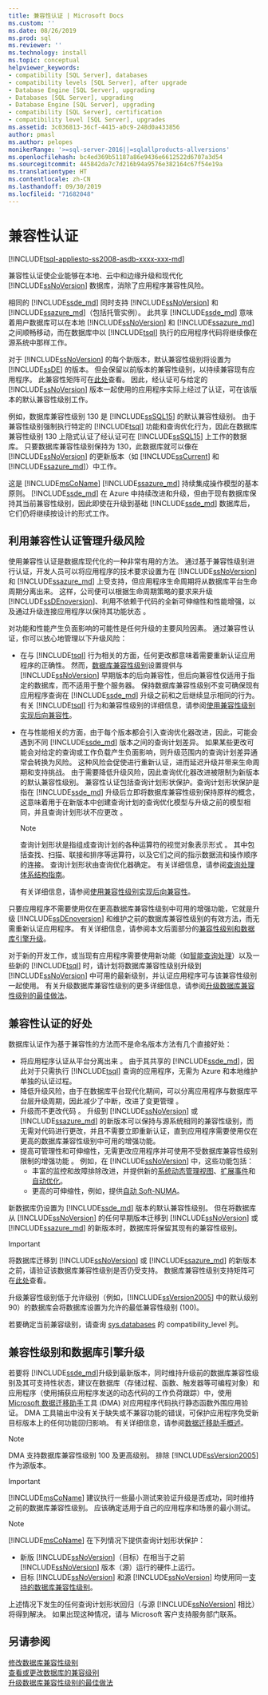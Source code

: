 ```yaml
---
title: 兼容性认证 | Microsoft Docs
ms.custom: ''
ms.date: 08/26/2019
ms.prod: sql
ms.reviewer: ''
ms.technology: install
ms.topic: conceptual
helpviewer_keywords:
- compatibility [SQL Server], databases
- compatibility levels [SQL Server], after upgrade
- Database Engine [SQL Server], upgrading
- Databases [SQL Server], upgrading
- Database Engine [SQL Server], upgrading
- compatibility [SQL Server], certification
- compatibility level [SQL Server], upgrades
ms.assetid: 3c036813-36cf-4415-a0c9-248d0a433856
author: pmasl
ms.author: pelopes
monikerRange: '>=sql-server-2016||=sqlallproducts-allversions'
ms.openlocfilehash: bc4ed369b51187a86e9436e6612522d6707a3d54
ms.sourcegitcommit: 445842da7c7d216b94a9576e382164c67f54e19a
ms.translationtype: HT
ms.contentlocale: zh-CN
ms.lasthandoff: 09/30/2019
ms.locfileid: "71682048"
---
```

# <a name="compatibility-certification"></a>兼容性认证

[!INCLUDE[tsql-appliesto-ss2008-asdb-xxxx-xxx-md](../../includes/tsql-appliesto-ss2008-asdb-xxxx-xxx-md.md)]

兼容性认证使企业能够在本地、云中和边缘升级和现代化 [!INCLUDE[ssNoVersion](../../includes/ssnoversion-md.md)] 数据库，消除了应用程序兼容性风险。 

相同的 [!INCLUDE[ssde_md](../../includes/ssde_md.md)] 同时支持 [!INCLUDE[ssNoVersion](../../includes/ssnoversion-md.md)] 和 [!INCLUDE[ssazure_md](../../includes/ssazure_md.md)]（包括托管实例）。 此共享 [!INCLUDE[ssde_md](../../includes/ssde_md.md)] 意味着用户数据库可以在本地 [!INCLUDE[ssNoVersion](../../includes/ssnoversion-md.md)] 和 [!INCLUDE[ssazure_md](../../includes/ssazure_md.md)] 之间顺畅移动，而在数据库中以 [!INCLUDE[tsql](../../includes/tsql-md.md)] 执行的应用程序代码将继续像在源系统中那样工作。

对于 [!INCLUDE[ssNoVersion](../../includes/ssnoversion-md.md)] 的每个新版本，默认兼容性级别将设置为 [!INCLUDE[ssDE](../../includes/ssde-md.md)] 的版本。 但会保留以前版本的兼容性级别，以持续兼容现有应用程序。 此兼容性矩阵可在[此处](../../t-sql/statements/alter-database-transact-sql-compatibility-level.md#supported-dbcompats)查看。
因此，经认证可与给定的 [!INCLUDE[ssNoVersion](../../includes/ssnoversion-md.md)] 版本一起使用的应用程序实际上经过了认证，可在该版本的默认兼容性级别工作。

例如，数据库兼容性级别 130 是 [!INCLUDE[ssSQL15](../../includes/sssql15-md.md)] 的默认兼容性级别。 由于兼容性级别强制执行特定的 [!INCLUDE[tsql](../../includes/tsql-md.md)] 功能和查询优化行为，因此在数据库兼容性级别 130 上隐式认证了经认证可在 [!INCLUDE[ssSQL15](../../includes/sssql15-md.md)] 上工作的数据库。 只要数据库兼容性级别保持为 130，此数据库就可以像在 [!INCLUDE[ssNoVersion](../../includes/ssnoversion-md.md)] 的更新版本（如 [!INCLUDE[ssCurrent](../../includes/sscurrent-md.md)] 和 [!INCLUDE[ssazure_md](../../includes/ssazure_md.md)]）中工作。 

这是 [!INCLUDE[msCoName](../../includes/msconame-md.md)] [!INCLUDE[ssazure_md](../../includes/ssazure_md.md)] 持续集成操作模型的基本原则。 [!INCLUDE[ssde_md](../../includes/ssde_md.md)] 在 Azure 中持续改进和升级，但由于现有数据库保持其当前兼容性级别，因此即使在升级到基础 [!INCLUDE[ssde_md](../../includes/ssde_md.md)] 数据库后，它们仍将继续按设计的形式工作。 

## <a name="managing-upgrade-risk-with-compatibility-certification"></a>利用兼容性认证管理升级风险
使用兼容性认证是数据库现代化的一种非常有用的方法。 通过基于兼容性级别进行认证，开发人员可以将应用程序的技术要求设置为在 [!INCLUDE[ssNoVersion](../../includes/ssnoversion-md.md)] 和 [!INCLUDE[ssazure_md](../../includes/ssazure_md.md)] 上受支持，但应用程序生命周期将从数据库平台生命周期分离出来。 这样，公司便可以根据生命周期策略的要求来升级 [!INCLUDE[ssDEnoversion](../../includes/ssdenoversion-md.md)]、利用不依赖于代码的全新可伸缩性和性能增强，以及通过升级连接应用程序以保持其功能状态  。

对功能和性能产生负面影响的可能性是任何升级的主要风险因素。 通过兼容性认证，你可以放心地管理以下升级风险：

-  在与 [!INCLUDE[tsql](../../includes/tsql-md.md)] 行为相关的方面，任何更改都意味着需要重新认证应用程序的正确性。 然而，[数据库兼容性级别](../../t-sql/statements/alter-database-transact-sql-compatibility-level.md)设置提供与 [!INCLUDE[ssNoVersion](../../includes/ssnoversion-md.md)] 早期版本的后向兼容性，但后向兼容性仅适用于指定的数据库，而不适用于整个服务器。 保持数据库兼容性级别不变可确保现有应用程序查询在 [!INCLUDE[ssde_md](../../includes/ssde_md.md)] 升级之前和之后继续显示相同的行为。 有关 [!INCLUDE[tsql](../../includes/tsql-md.md)] 行为和兼容性级别的详细信息，请参阅[使用兼容性级别实现后向兼容性](../../t-sql/statements/alter-database-transact-sql-compatibility-level.md#using-compatibility-level-for-backward-compatibility)。

-  在与性能相关的方面，由于每个版本都会引入查询优化器改进，因此，可能会遇到不同 [!INCLUDE[ssde_md](../../includes/ssde_md.md)] 版本之间的查询计划差异。 如果某些更改可能会对给定的查询或工作负载产生负面影响，则升级范围内的查询计划差异通常会转换为风险。 这种风险会促使进行重新认证，进而延迟升级并带来生命周期和支持挑战。 
   由于需要降低升级风险，因此查询优化器改进被限制为新版本的默认兼容性级别。 兼容性认证包括查询计划形状保护。查询计划形状保护是指在 [!INCLUDE[ssde_md](../../includes/ssde_md.md)] 升级后立即将数据库兼容性级别保持原样的概念，这意味着用于在新版本中创建查询计划的查询优化模型与升级之前的模型相同，并且查询计划形状不应更改  。 
   
   > [!NOTE]
   > 查询计划形状是指组成查询计划的各种运算符的视觉对象表示形式  。 其中包括查找、扫描、联接和排序等运算符，以及它们之间的指示数据流和操作顺序的连接。 查询计划形状由查询优化器确定。 有关详细信息，请参阅[查询处理体系结构指南](../../relational-databases/query-processing-architecture-guide.md#optimizing-select-statements)。
   
   有关详细信息，请参阅[使用兼容性级别实现后向兼容性](../../t-sql/statements/alter-database-transact-sql-compatibility-level.md#using-compatibility-level-for-backward-compatibility)。
   
只要应用程序不需要使用仅在更高数据库兼容性级别中可用的增强功能，它就是升级 [!INCLUDE[ssDEnoversion](../../includes/ssdenoversion-md.md)] 和维护之前的数据库兼容性级别的有效方法，而无需重新认证应用程序。 有关详细信息，请参阅本文后面部分的[兼容性级别和数据库引擎升级](#compatibility-levels-and-database-engine-upgrades)。

对于新的开发工作，或当现有应用程序需要使用新功能（如[智能查询处理](../../relational-databases/performance/intelligent-query-processing.md)）以及一些新的 [!INCLUDE[tsql](../../includes/tsql-md.md)] 时，请计划将数据库兼容性级别升级到 [!INCLUDE[ssNoVersion](../../includes/ssnoversion-md.md)] 中可用的最新级别，并认证应用程序可与该兼容性级别一起使用。 有关升级数据库兼容性级别的更多详细信息，请参阅[升级数据库兼容性级别的最佳做法](../../t-sql/statements/alter-database-transact-sql-compatibility-level.md#best-practices-for-upgrading-database-compatibility-level)。

## <a name="compatibility-certification-benefits"></a>兼容性认证的好处
数据库认证作为基于兼容性的方法而不是命名版本方法有几个直接好处：

-  将应用程序认证从平台分离出来  。 由于其共享的 [!INCLUDE[ssde_md](../../includes/ssde_md.md)]，因此对于只需执行 [!INCLUDE[tsql](../../includes/tsql-md.md)] 查询的应用程序，无需为 Azure 和本地维护单独的认证过程。
-  降低升级风险，由于在数据库平台现代化期间，可以分离应用程序与数据库平台层升级周期，因此减少了中断，改进了变更管理  。
-  升级而不更改代码  。 升级到 [!INCLUDE[ssNoVersion](../../includes/ssnoversion-md.md)] 或 [!INCLUDE[ssazure_md](../../includes/ssazure_md.md)] 的新版本可以保持与源系统相同的兼容性级别，而无需对代码进行更改，并且不需要立即重新认证，直到应用程序需要使用仅在更高的数据库兼容性级别中可用的增强功能。
- 提高可管理性和可伸缩性，无需更改应用程序并可使用不受数据库兼容性级别限制的增强功能  。 例如，在 [!INCLUDE[ssNoVersion](../../includes/ssnoversion-md.md)] 中，这些功能包括： 
  - 丰富的监控和故障排除改进，并提供新的[系统动态管理视图](../../relational-databases/system-dynamic-management-views/system-dynamic-management-views.md)、[扩展事件](../../relational-databases/extended-events/extended-events.md)和[自动优化](../../relational-databases/automatic-tuning/automatic-tuning.md)。 
  - 更高的可伸缩性，例如，提供[自动 Soft-NUMA](../../database-engine/configure-windows/soft-numa-sql-server.md#automatic-soft-numa)。

新数据库仍设置为 [!INCLUDE[ssde_md](../../includes/ssde_md.md)] 版本的默认兼容性级别。 但在将数据库从 [!INCLUDE[ssNoVersion](../../includes/ssnoversion-md.md)] 的任何早期版本迁移到 [!INCLUDE[ssNoVersion](../../includes/ssnoversion-md.md)] 或 [!INCLUDE[ssazure_md](../../includes/ssazure_md.md)] 的新版本时，数据库将保留其现有的兼容性级别。 

> [!IMPORTANT]
> 将数据库迁移到 [!INCLUDE[ssNoVersion](../../includes/ssnoversion-md.md)] 或 [!INCLUDE[ssazure_md](../../includes/ssazure_md.md)] 的新版本之前，请验证该数据库兼容性级别是否仍受支持。 数据库兼容性级别支持矩阵可在[此处](../../t-sql/statements/alter-database-transact-sql-compatibility-level.md#arguments)查看。 
>
> 升级兼容性级别低于允许级别（例如，[!INCLUDE[ssVersion2005](../../includes/ssversion2005-md.md)] 中的默认级别 90）的数据库会将数据库设置为允许的最低兼容性级别 (100)。
>
> 若要确定当前兼容级别，请查询 [sys.databases](../../relational-databases/system-catalog-views/sys-databases-transact-sql.md) 的 compatibility_level  列。

## <a name="compatibility-levels-and-database-engine-upgrades"></a>兼容性级别和数据库引擎升级
若要将 [!INCLUDE[ssde_md](../../includes/ssde_md.md)]升级到最新版本，同时维持升级前的数据库兼容性级别及其可支持性状态，建议在数据库（存储过程、函数、触发器等可编程对象）和应用程序（使用捕获应用程序发送的动态代码的工作负荷跟踪）中，使用 [Microsoft 数据迁移助手](https://www.microsoft.com/download/details.aspx?id=53595)工具 (DMA) 对应用程序代码执行静态函数外围应用验证。 DMA 工具输出中没有关于缺失或不兼容功能的错误，可保护应用程序免受新目标版本上的任何功能回归影响。 有关详细信息，请参阅[数据迁移助手概述](../../dma/dma-overview.md)。

> [!NOTE]
> DMA 支持数据库兼容性级别 100 及更高级别。 排除 [!INCLUDE[ssVersion2005](../../includes/ssversion2005-md.md)] 作为源版本。   

> [!IMPORTANT]
> [!INCLUDE[msCoName](../../includes/msconame-md.md)] 建议执行一些最小测试来验证升级是否成功，同时维持之前的数据库兼容性级别。 应该确定适用于自己的应用程序和场景的最小测试。   

> [!NOTE]
> [!INCLUDE[msCoName](../../includes/msconame-md.md)] 在下列情况下提供查询计划形状保护：
>
> - 新版 [!INCLUDE[ssNoVersion](../../includes/ssnoversion-md.md)]（目标）在相当于之前 [!INCLUDE[ssNoVersion](../../includes/ssnoversion-md.md)] 版本（源）运行的硬件上运行。
> - 目标 [!INCLUDE[ssNoVersion](../../includes/ssnoversion-md.md)] 和源 [!INCLUDE[ssNoVersion](../../includes/ssnoversion-md.md)] 均使用同一[支持的数据库兼容性级别](../../t-sql/statements/alter-database-transact-sql-compatibility-level.md#supported-dbcompats)。
>
> 上述情况下发生的任何查询计划形状回归（与源 [!INCLUDE[ssNoVersion](../../includes/ssnoversion-md.md)] 相比）将得到解决。 如果出现这种情况，请与 Microsoft 客户支持服务部门联系。
  
## <a name="see-also"></a>另请参阅 
[修改数据库兼容性级别](../../t-sql/statements/alter-database-transact-sql-compatibility-level.md)       
[查看或更改数据库的兼容级别](../../relational-databases/databases/view-or-change-the-compatibility-level-of-a-database.md)       
[升级数据库兼容性级别的最佳做法](../../t-sql/statements/alter-database-transact-sql-compatibility-level.md#best-practices-for-upgrading-database-compatibility-level)      
